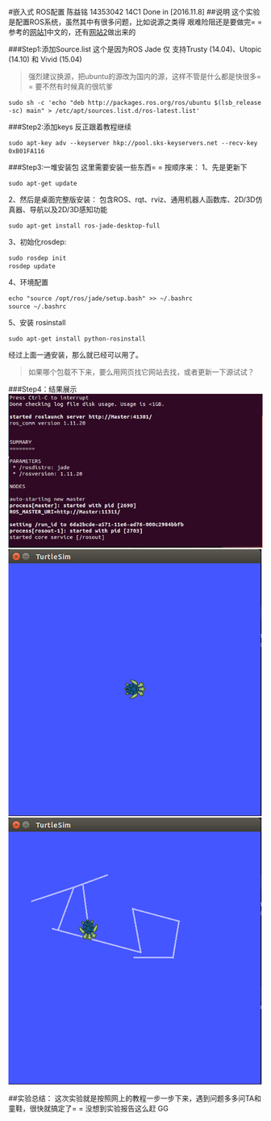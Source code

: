 #嵌入式 ROS配置
陈益铭 14353042 14C1 Done in [2016.11.8]
##说明
这个实验是配置ROS系统，虽然其中有很多问题，比如说源之类得 艰难险阻还是要做完= =
参考的[网站1](http://wiki.ros.org/cn/jade/Installation/Ubuntu)中文的，还有[网站2](http://blog.csdn.net/qq_32696375/article/details/53066554)做出来的

###Step1:添加Source.list
这个是因为ROS Jade 仅 支持Trusty (14.04)、Utopic (14.10) 和 Vivid (15.04)
>强烈建议换源，把ubuntu的源改为国内的源，这样不管是什么都是快很多= =
>要不然有时候真的很坑爹

```ubuntu
sudo sh -c 'echo "deb http://packages.ros.org/ros/ubuntu $(lsb_release -sc) main" > /etc/apt/sources.list.d/ros-latest.list'
```

###Step2:添加keys
反正跟着教程继续
```
sudo apt-key adv --keyserver hkp://pool.sks-keyservers.net --recv-key 0xB01FA116
```

###Step3:一堆安装包
这里需要安装一些东西= =
按顺序来：
1、先是更新下 
```
sudo apt-get update 
```

2、然后是桌面完整版安装： 包含ROS、rqt、rviz、通用机器人函数库、2D/3D仿真器、导航以及2D/3D感知功能
```
sudo apt-get install ros-jade-desktop-full
```

3、初始化rosdep:
```
sudo rosdep init
rosdep update
```

4、环境配置
```
echo "source /opt/ros/jade/setup.bash" >> ~/.bashrc
source ~/.bashrc
```

5、安装 rosinstall
```
sudo apt-get install python-rosinstall
```

经过上面一通安装，那么就已经可以用了。
>如果哪个包载不下来，要么用网页找它网站去找，或者更新一下源试试？

###Step4：结果展示
<img src="https://github.com/Ym111/ES2016_14353042/blob/master/Res/Pic/ROS-1.jpg">
<img src="https://github.com/Ym111/ES2016_14353042/blob/master/Res/Pic/ROS-2.png">
<img src="https://github.com/Ym111/ES2016_14353042/blob/master/Res/Pic/ROS-3.png">

##实验总结：
这次实验就是按照网上的教程一步一步下来，遇到问题多多问TA和童鞋，很快就搞定了= =
没想到实验报告这么赶 GG

